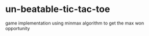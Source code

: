 # un-beatable-tic-tac-toe
game implementation using minmax algorithm to get the max won opportunity 
